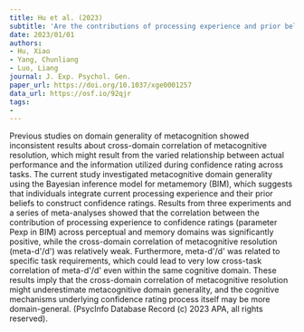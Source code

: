 ```yaml
---
title: Hu et al. (2023)
subtitle: 'Are the contributions of processing experience and prior beliefs to confidence ratings domain-general or domain-specific?'
date: 2023/01/01
authors:
- Hu, Xiao
- Yang, Chunliang
- Luo, Liang
journal: J. Exp. Psychol. Gen.
paper_url: https://doi.org/10.1037/xge0001257
data_url: https://osf.io/92qjr
tags:
- 
---
```


Previous studies on domain generality of metacognition showed inconsistent results about cross-domain correlation of metacognitive resolution, which might result from the varied relationship between actual performance and the information utilized during confidence rating across tasks. The current study investigated metacognitive domain generality using the Bayesian inference model for metamemory (BIM), which suggests that individuals integrate current processing experience and their prior beliefs to construct confidence ratings. Results from three experiments and a series of meta-analyses showed that the correlation between the contribution of processing experience to confidence ratings (parameter Pexp in BIM) across perceptual and memory domains was significantly positive, while the cross-domain correlation of metacognitive resolution (meta-d'/d') was relatively weak. Furthermore, meta-d'/d' was related to specific task requirements, which could lead to very low cross-task correlation of meta-d'/d' even within the same cognitive domain. These results imply that the cross-domain correlation of metacognitive resolution might underestimate metacognitive domain generality, and the cognitive mechanisms underlying confidence rating process itself may be more domain-general. (PsycInfo Database Record (c) 2023 APA, all rights reserved).

